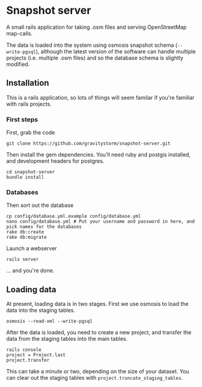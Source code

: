# Snapshot server

A small rails application for taking .osm files and serving OpenStreetMap map-calls.

The data is loaded into the system using osmosis snapshot schema (`--write-pgsql`), although the latest version of the software can handle multiple projects (i.e. multiple .osm files) and so the database schema is slightly modified.

## Installation

This is a rails application, so lots of things will seem familar if you're familiar with rails projects.

### First steps

First, grab the code

```
git clone https://github.com/gravitystorm/snapshot-server.git
```

Then install the gem dependencies. You'll need ruby and postgis installed, and development headers for postgres.

```
cd snapshot-server
bundle install
```

### Databases
Then sort out the database

```
cp config/database.yml.example config/database.yml
nano config/database.yml # Put your username and password in here, and pick names for the databases
rake db:create
rake db:migrate
```

Launch a webserver

```
rails server
```

... and you're done.

## Loading data

At present, loading data is in two stages. First we use osmosis to load the data into the staging tables.

```
osmosis --read-xml --write-pgsql
```

After the data is loaded, you need to create a new project, and transfer the data from the staging tables into the main tables.

```
rails console
project = Project.last
project.transfer
```

This can take a minute or two, depending on the size of your dataset. You can clear out the staging tables with `project.truncate_staging_tables`.
